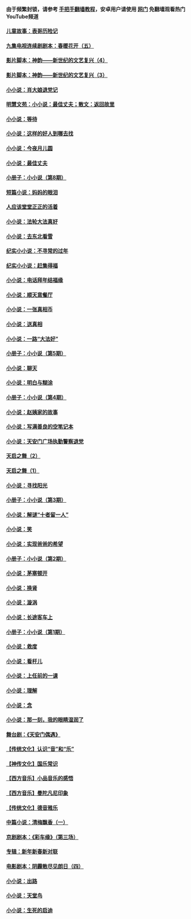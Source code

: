 #### 由于频繁封锁，请参考 [手把手翻墙教程](https://github.com/gfw-breaker/guides/wiki/)，安卓用户请使用 [网门](https://github.com/gfw-breaker/nogfw/blob/master/dl.md?t=05281601) 免翻墙观看热门YouTube频道 

#### [儿童故事：表哥历险记](../pages/328/383535.md?t=05281601) 

#### [九集电视连续剧剧本：春暖花开（五）](../pages/328/275919.md?t=05281601) 

#### [影片脚本：神韵——新世纪的文艺复兴（4）](../pages/328/266089.md?t=05281601) 

#### [影片脚本：神韵——新世纪的文艺复兴（3）](../pages/328/266087.md?t=05281601) 

#### [小小说：肖大娘退党记](../pages/328/239807.md?t=05281601) 

#### [明慧文苑：小小说：最佳丈夫；散文：返回故里](../pages/328/3439.md?t=05281601) 

#### [小小说：等待](../pages/328/223927.md?t=05281601) 

#### [小小说：这样的好人到哪去找](../pages/328/209396.md?t=05281601) 

#### [小小说：今夜月儿圆](../pages/328/193588.md?t=05281601) 

#### [小小说：最佳丈夫](../pages/328/190938.md?t=05281601) 

#### [小册子：小小说（第8期）](../pages/328/188202.md?t=05281601) 

#### [短篇小说：妈妈的眼泪](../pages/328/187712.md?t=05281601) 

#### [人应该堂堂正正的活着](../pages/328/182430.md?t=05281601) 

#### [小小说：法轮大法真好](../pages/328/174669.md?t=05281601) 

#### [小小说：去东北看雪](../pages/328/173882.md?t=05281601) 

#### [纪实小小说：不寻常的过年](../pages/328/173187.md?t=05281601) 

#### [纪实小小说：赶集得福](../pages/328/172652.md?t=05281601) 

#### [小小说：电话拜年结福缘](../pages/328/172533.md?t=05281601) 

#### [小小说：顺天意餐厅](../pages/328/170182.md?t=05281601) 

#### [小小说：一张真相币](../pages/328/169410.md?t=05281601) 

#### [小小说：送真相](../pages/328/166713.md?t=05281601) 

#### [小小说：一路“大法好”](../pages/328/162016.md?t=05281601) 

#### [小册子：小小说（第5期）](../pages/328/161131.md?t=05281601) 

#### [小小说：聊天](../pages/328/159640.md?t=05281601) 

#### [小小说：明白与糊涂](../pages/328/158101.md?t=05281601) 

#### [小册子：小小说（第4期）](../pages/328/158006.md?t=05281601) 

#### [小小说：赵姨家的故事](../pages/328/157843.md?t=05281601) 

#### [小小说：写满善良的空笔记本](../pages/328/157382.md?t=05281601) 

#### [小小说：天安门广场执勤警察退党](../pages/328/156982.md?t=05281601) 

#### [天启之舞（2）](../pages/328/153440.md?t=05281601) 

#### [天启之舞（1）](../pages/328/153439.md?t=05281601) 

#### [小小说：寻找阳光](../pages/328/153065.md?t=05281601) 

#### [小册子：小小说（第3期）](../pages/328/151715.md?t=05281601) 

#### [小小说：解谜“十者留一人”](../pages/328/148967.md?t=05281601) 

#### [小小说：笑](../pages/328/148905.md?t=05281601) 

#### [小小说：实现爸爸的希望](../pages/328/148096.md?t=05281601) 

#### [小册子：小小说（第2期）](../pages/328/147214.md?t=05281601) 

#### [小小说：茅塞顿开](../pages/328/147030.md?t=05281601) 

#### [小小说：换肾](../pages/328/146770.md?t=05281601) 

#### [小小说：漩涡](../pages/328/146683.md?t=05281601) 

#### [小小说：长途客车上](../pages/328/145076.md?t=05281601) 

#### [小册子：小小说（第1期）](../pages/328/143963.md?t=05281601) 

#### [小小说：救度](../pages/328/143927.md?t=05281601) 

#### [小小说：看杆儿](../pages/328/142137.md?t=05281601) 

#### [小小说：上任前的一课](../pages/328/140808.md?t=05281601) 

#### [小小说：理解](../pages/328/140476.md?t=05281601) 

#### [小小说：念](../pages/328/139513.md?t=05281601) 

#### [小小说：那一刻，我的眼睛湿润了](../pages/328/138476.md?t=05281601) 

#### [舞台剧：《天安门偶遇》](../pages/328/117155.md?t=05281601) 

#### [【传统文化】认识“音”和“乐”](../pages/328/108667.md?t=05281601) 

#### [【神传文化】国乐常识](../pages/328/104225.md?t=05281601) 

#### [【西方音乐】小品音乐的感悟](../pages/328/102924.md?t=05281601) 

#### [【西方音乐】曼陀凡尼印象](../pages/328/102922.md?t=05281601) 

#### [【传统文化】德音雅乐](../pages/328/102923.md?t=05281601) 

#### [中篇小说：清梅飘香（一）](../pages/328/101058.md?t=05281601) 

#### [京剧剧本：《彩车缘》（第三场）](../pages/328/96434.md?t=05281601) 

#### [专辑：新年新春新对联](../pages/328/94991.md?t=05281601) 

#### [电影剧本：阴霾散尽见朗日（四）](../pages/328/87081.md?t=05281601) 

#### [小小说：出路](../pages/328/84848.md?t=05281601) 

#### [小小说：天堂鸟](../pages/328/83084.md?t=05281601) 

#### [小小说：生死的启迪](../pages/328/70977.md?t=05281601) 


